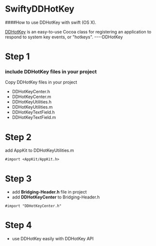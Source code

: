 # SwiftyDDHotKey
####How to use DDHotKey with swift (OS X).

[DDHotKey](https://github.com/davedelong/DDHotKey) is an easy-to-use Cocoa class for registering an application to respond to system key events, or "hotkeys". ----DDHotKey


# Step 1
### include DDHotKey files in your project
Copy DDHotKey files in your project 

* DDHotKeyCenter.h
* DDHotKeyCenter.m
* DDHotKeyUtilities.h
* DDHotKeyUtilities.m
* DDHotKeyTextField.h
* DDHotKeyTextField.m

# Step 2
add AppKit to DDHotKeyUtilities.m
```
#import <AppKit/AppKit.h>
``` 

# Step 3
* add **Bridging-Header.h** file in project
* add **DDHotKeyCenter** to Bridging-Header.h
```
#import "DDHotKeyCenter.h"
```

# Step 4
* use DDHotKey easily with DDHotKey API	
